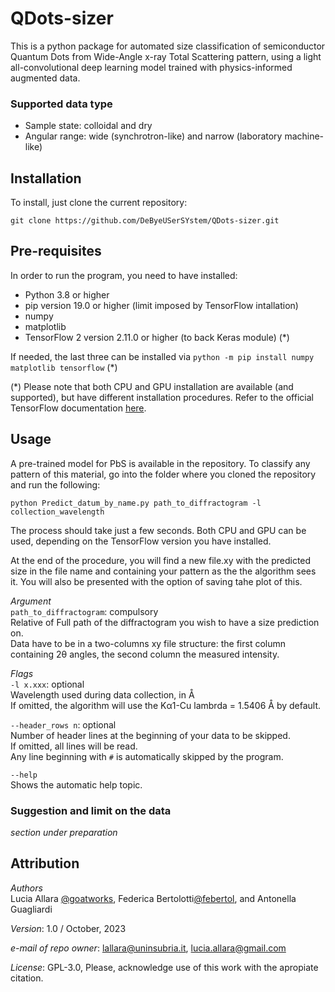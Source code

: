 # QDots-sizer

This is a python package for automated size classification of semiconductor Quantum Dots
from Wide-Angle x-ray Total Scattering pattern, using a light all-convolutional deep
learning model trained with physics-informed augmented data.


### Supported data type
 * Sample state: colloidal and dry
 * Angular range: wide (synchrotron-like) and narrow (laboratory machine-like)


## Installation
To install, just clone the current repository:
```
git clone https://github.com/DeByeUSerSYstem/QDots-sizer.git
```


## Pre-requisites
In order to run the program, you need to have installed:

 * Python 3.8 or higher
 * pip version 19.0 or higher (limit imposed by TensorFlow intallation)
 * numpy
 * matplotlib
 * TensorFlow 2 version 2.11.0 or higher (to back Keras module) (\*)

If needed, the last three can be installed via `python -m pip install numpy matplotlib tensorflow`  (\*)

(\*) Please note that both CPU and GPU installation are available (and supported), but
have different installation procedures. Refer to the official TensorFlow documentation
<a href="https://www.tensorflow.org/install">here</a>.


## Usage
A pre-trained model for PbS is available in the repository. To classify any pattern
of this material, go into the folder where you cloned the repository and run the following:
```
python Predict_datum_by_name.py path_to_diffractogram -l collection_wavelength
```
The process should take just a few seconds. Both CPU and GPU can be used, depending
on the TensorFlow version you have installed.

At the end of the procedure, you will find a new file.xy with the predicted size in the file name and
containing your pattern as the the algorithm sees it. You will also be presented with the option 
of saving tahe plot of this.

_Argument_<br/>
`path_to_diffractogram`: compulsory<br/>
Relative of Full path of the diffractogram you wish to have a size prediction on.<br/>
Data have to be in a two-columns xy file structure: the first column containing 2θ angles,
the second column the measured intensity.

_Flags_<br/>
`-l x.xxx`: optional<br/>
Wavelength used during data collection, in Å<br/> 
If omitted, the algorithm will use the Kα1-Cu lambrda = 1.5406 Å by default.

`--header_rows n`: optional<br/>
Number of header lines at the beginning of your data to be skipped.<br/> 
If omitted, all lines will be read.<br/>
Any line beginning with `#` is automatically skipped by the program.

`--help`<br/>
Shows the automatic help topic.

### Suggestion and limit on the data 
_section under preparation_


## Attribution
*Authors*<br/>
Lucia Allara <a href="https://github.com/goatworks">@goatworks</a>,
Federica Bertolotti<a href="https://github.com/febertol">@febertol</a>,
and Antonella Guagliardi

*Version*: 1.0 / October, 2023

*e-mail of repo owner*: lallara@uninsubria.it, lucia.allara@gmail.com

*License*: GPL-3.0, Please, acknowledge use of this work with the apropiate citation.
